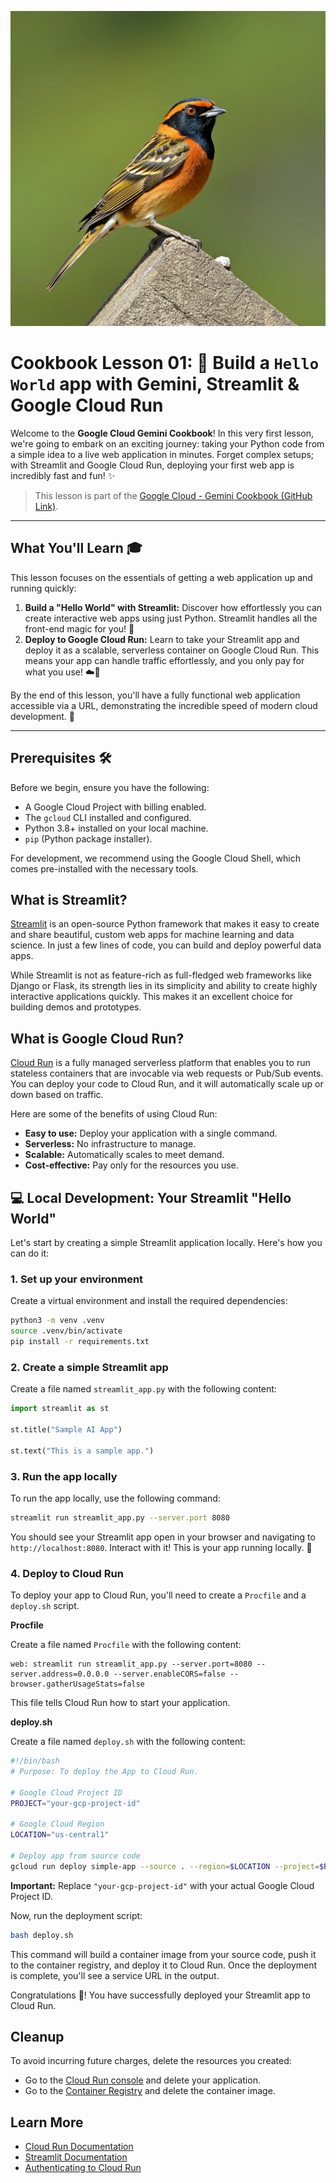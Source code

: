 ![img.png](img.png)
# Cookbook Lesson 01: 🚀 Build a `Hello World` app with Gemini, Streamlit & Google Cloud Run

Welcome to the **Google Cloud Gemini Cookbook**! In this very first lesson,
we're going to embark on an exciting journey: taking your Python code from a
simple idea to a live web application in minutes. Forget complex setups; with
Streamlit and Google Cloud Run, deploying your first web app is incredibly fast
and fun! ✨

> This lesson is part of the
[Google Cloud - Gemini Cookbook (GitHub Link)](https://github.com/msampathkumar/msampathkumar.github.io/tree/master/docs/google-cloud-gemini-cookbook/).

______________________________________________________________________

## What You'll Learn 🎓

This lesson focuses on the essentials of getting a web application up and
running quickly:

1. **Build a "Hello World" with Streamlit:** Discover how effortlessly you can
   create interactive web apps using just Python. Streamlit handles all the
   front-end magic for you! 🐍
1. **Deploy to Google Cloud Run:** Learn to take your Streamlit app and deploy
   it as a scalable, serverless container on Google Cloud Run. This means your
   app can handle traffic effortlessly, and you only pay for what you use! ☁️💸

By the end of this lesson, you'll have a fully functional web application
accessible via a URL, demonstrating the incredible speed of modern cloud
development. 🚀

______________________________________________________________________

## Prerequisites 🛠️

Before we begin, ensure you have the following:

- A Google Cloud Project with billing enabled.
- The `gcloud` CLI installed and configured.
- Python 3.8+ installed on your local machine.
- `pip` (Python package installer).

For development, we recommend using the Google Cloud Shell, which comes
pre-installed with the necessary tools.

## What is Streamlit?

[Streamlit](https://streamlit.io/) is an open-source Python framework that
makes it easy to create and share beautiful, custom web apps for machine
learning and data science. In just a few lines of code, you can build and
deploy powerful data apps.

While Streamlit is not as feature-rich as full-fledged web frameworks like
Django or Flask, its strength lies in its simplicity and ability to create
highly interactive applications quickly. This makes it an excellent choice for
building demos and prototypes.

## What is Google Cloud Run?

[Cloud Run](https://cloud.google.com/run) is a fully managed serverless
platform that enables you to run stateless containers that are invocable via
web requests or Pub/Sub events. You can deploy your code to Cloud Run, and it
will automatically scale up or down based on traffic.

Here are some of the benefits of using Cloud Run:

- **Easy to use:** Deploy your application with a single command.
- **Serverless:** No infrastructure to manage.
- **Scalable:** Automatically scales to meet demand.
- **Cost-effective:** Pay only for the resources you use.

## 💻 Local Development: Your Streamlit "Hello World"

Let's start by creating a simple Streamlit application locally. Here's how you
can do it:

### 1. Set up your environment

Create a virtual environment and install the required dependencies:

```bash
python3 -m venv .venv
source .venv/bin/activate
pip install -r requirements.txt
```

### 2. Create a simple Streamlit app

Create a file named `streamlit_app.py` with the following content:

```python
import streamlit as st

st.title("Sample AI App")

st.text("This is a sample app.")
```

### 3. Run the app locally

To run the app locally, use the following command:

```bash
streamlit run streamlit_app.py --server.port 8080
```

You should see your Streamlit app open in your browser and navigating to
`http://localhost:8080`. Interact with it! This is your app running locally. 🚀

### 4. Deploy to Cloud Run

To deploy your app to Cloud Run, you'll need to create a `Procfile` and a
`deploy.sh` script.

**Procfile**

Create a file named `Procfile` with the following content:

```
web: streamlit run streamlit_app.py --server.port=8080 --server.address=0.0.0.0 --server.enableCORS=false --browser.gatherUsageStats=false
```

This file tells Cloud Run how to start your application.

**deploy.sh**

Create a file named `deploy.sh` with the following content:

```bash
#!/bin/bash
# Purpose: To deploy the App to Cloud Run.

# Google Cloud Project ID
PROJECT="your-gcp-project-id"

# Google Cloud Region
LOCATION="us-central1"

# Deploy app from source code
gcloud run deploy simple-app --source . --region=$LOCATION --project=$PROJECT --allow-unauthenticated
```

**Important:** Replace `"your-gcp-project-id"` with your actual Google Cloud
Project ID.

Now, run the deployment script:

```bash
bash deploy.sh
```

This command will build a container image from your source code, push it to the
container registry, and deploy it to Cloud Run. Once the deployment is
complete, you'll see a service URL in the output.

Congratulations 🎉! You have successfully deployed your Streamlit app to Cloud
Run.

## Cleanup

To avoid incurring future charges, delete the resources you created:

- Go to the [Cloud Run console](https://console.cloud.google.com/run) and
  delete your application.
- Go to the [Container Registry](https://console.cloud.google.com/gcr) and
  delete the container image.

## Learn More

- [Cloud Run Documentation](https://cloud.google.com/run/docs)
- [Streamlit Documentation](https://docs.streamlit.io/)
- [Authenticating to Cloud Run](https://cloud.google.com/run/docs/authenticating/overview)
